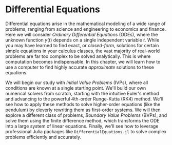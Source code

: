# Differential Equations

Differential equations arise in the mathematical modeling of a wide range of problems, ranging from science and engineering to economics and finance. Here we will consider *Ordinary Differential Equations* (ODEs), where the unknown function $y(t)$ depends on a single independent variable $t$. While you may have learned to find exact, or *closed-form*, solutions for certain simple equations in your calculus classes, the vast majority of real-world problems are far too complex to be solved analytically. This is where computation becomes indispensable. In this chapter, we will learn how to use a computer to find highly accurate *approximate* solutions to these equations.

We will begin our study with *Initial Value Problems* (IVPs), where all conditions are known at a single starting point. We'll build our own numerical solvers from scratch, starting with the intuitive Euler's method and advancing to the powerful 4th-order Runge-Kutta (RK4) method. We'll see how to apply these methods to solve higher-order equations (like the pendulum) by cleverly rewriting them as first-order systems. We will then explore a different class of problems, *Boundary Value Problems* (BVPs), and solve them using the finite difference method, which transforms the ODE into a large system of linear equations. Finally, we'll see how to leverage professional Julia packages like `DifferentialEquations.jl` to solve complex problems efficiently and accurately.
